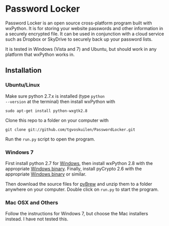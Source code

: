 Password Locker
====================
Password Locker is an open source cross-platform program built with 
wxPython. It is for storing your website passwords and other information in a
securely encrypted file. It can be used in conjunction with a cloud service
such as Dropbox or SkyDrive to securely back up your password lists.

It is tested in Windows (Vista and 7) and Ubuntu, but should work in any 
platform that wxPython works in.

Installation
--------------------------------------------

### Ubuntu/Linux

Make sure python 2.7.x is installed (type <code>python --version</code> 
at the terminal) then install wxPython with

    sudo apt-get install python-wxgtk2.8

Clone this repo to a folder on your computer with

    git clone git://github.com/tgvoskuilen/PasswordLocker.git
    
Run the <code>run.py</code> script to open the program.

### Windows 7

First install python 2.7 for [Windows](http://www.python.org/getit/), 
then install wxPython 2.8 with the appropriate
[Windows binary](http://www.wxpython.org/download.php). Finally, install
pyCrypto 2.6 with the appropriate 
[Windows binary](http://www.voidspace.org.uk/python/modules.shtml#pycrypto) or
similar.

Then download the source files for 
[pyBrew](http://www.github.com/tgvoskuilen/PasswordLocker/archive/master.zip) and
unzip them to a folder anywhere on your computer. Double click on 
<code>run.py</code> to start the program.

### Mac OSX and Others

Follow the instructions for Windows 7, but choose the Mac installers instead.
I have not tested this.


